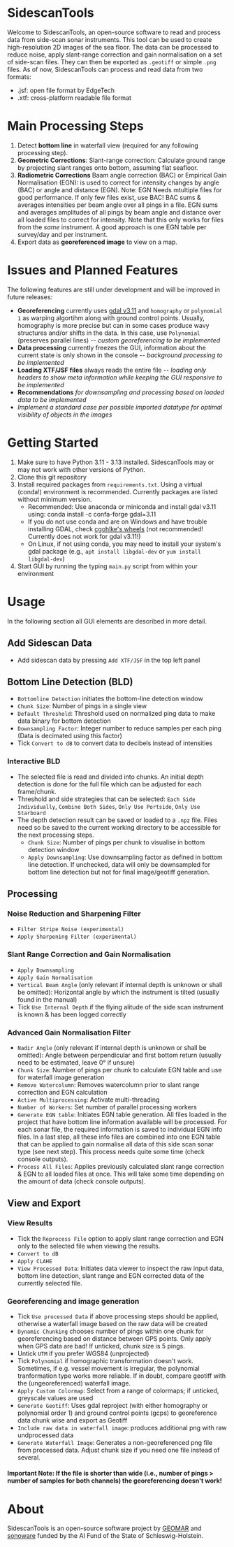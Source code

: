 # SidescanTools
Welcome to SidescanTools, an open-source software to read and process data from side-scan sonar instruments.
This tool can be used to create high-resolution 2D images of the sea floor.
The data can be processed to reduce noise, apply slant-range correction and gain normalisation on a set of side-scan files.
They can then be exported as `.geotiff` or simple `.png` files.
As of now, SidescanTools can process and read data from two formats:
- .jsf: open file format by EdgeTech
- .xtf: cross-platform readable file format

# Main Processing Steps
1. Detect **bottom line** in waterfall view (required for any following processing step).
2. **Geometric Corrections**: Slant-range correction: Calculate ground range by projecting slant ranges onto bottom, assuming flat seafloor.
3. **Radiometric Corrections** Baam angle correction (BAC) or Empirical Gain Normalisation (EGN): is used to correct for intensity changes by angle (BAC) or angle and distance (EGN).
   Note: EGN Needs mtultiple files for good performance. If only few files exist, use BAC!
   BAC sums & averages intensities per beam angle over all pings in a file. 
   EGN sums and averages amplitudes of all pings by beam angle and distance over all loaded files to correct for intensity.
   Note that this only works for files from the *same* instrument.
   A good approach is one EGN table per survey/day and per instrument.
4. Export data as **georeferenced image** to view on a map.

# Issues and Planned Features
The following features are still under development and will be improved in future releases:
- **Georeferencing** currently uses [gdal v3.11](https://gdal.org/) and `homography` or `polynomial 1` as warping algortihm along with ground control points. Usually, homography is more precise but can in some cases produce wavy structures and/or shifts in the data. In this case, use `Polynomial` (preserves parallel lines) -- _custom georeferencing to be implemented_
- **Data processing** currently freezes the GUI, information about the current state is only shown in the console -- _background processing to be implemented_
- **Loading XTF/JSF files** always reads the entire file -- _loading only headers to show meta information while keeping the GUI responsive to be implemented_
- **Recommendations** _for downsampling and processing based on loaded data to be implemented_
- _Implement a standard case per possible imported datatype for optimal visibility of objects in the images_

# Getting Started
1. Make sure to have Python 3.11 - 3.13 installed. SidescanTools may or may not work with other versions of Python.
2. Clone this git repository
3. Install required packages from `requirements.txt`.
   Using a virtual (conda!) environment is recommended.
   Currently packages are listed without minimum version.
   - Recommended: Use anaconda or miniconda and install gdal v3.11 using: conda install -c confa-forge gdal=3.11
   - If you do not use conda and are on Windows and have trouble installing GDAL, check [cgohlke's wheels](https://github.com/cgohlke/geospatial-wheels/releases) (not recommended! Currently does not work for gdal v3.11!)
   - On Linux, if not using conda, you may need to install your system's gdal package (e.g., `apt install libgdal-dev` or `yum install libgdal-dev`)
4. Start GUI by running the typing `main.py` script from within your environment


# Usage
In the following section all GUI elements are described in more detail.

## Add Sidescan Data
- Add sidescan data by pressing `Add XTF/JSF` in the top left panel

## Bottom Line Detection (BLD)
- `Bottomline Detection` initiates the bottom-line detection window
- `Chunk Size`: Number of pings in a single view
- `Default Threshold`: Threshold used on normalized ping data to make data binary for bottom detection
- `Downsampling Factor`: Integer number to reduce samples per each ping (Data is decimated using this factor)
- Tick `Convert to dB` to convert data to decibels instead of intensities

### Interactive BLD
- The selected file is read and divided into chunks.
  An initial depth detection is done for the full file which can be adjusted for each frame/chunk.
- Threshold and side strategies that can be selected: `Each Side Individually`, `Combine Both Sides`, `Only Use Portside`, `Only Use Starboard`
- The depth detection result can be saved or loaded to a `.npz` file.
  Files need so be saved to the current working directory to be accessible for the next processing steps.
  - `Chunk Size`: Number of pings per chunk to visualise in bottom detection window
  - `Apply Downsampling`: Use downsampling factor as defined in bottom line detection. If unchecked, data will only be downsampled for bottom line detection but not for final image/geotiff generation.

## Processing
### Noise Reduction and Sharpening Filter
- `Filter Stripe Noise (experimental)`
- `Apply Sharpening Filter (experimental)`

### Slant Range Correction and Gain Normalisation
- `Apply Downsampling`
- `Apply Gain Normalisation`
- `Vertical Beam Angle` (only relevant if internal depth is unknown or shall be omitted): Horizontal angle by which the instrument is tilted (usually found in the manual)
- Tick `Use Internal Depth` if the flying alitude of the side scan instrument is known & has been logged correctly

### Advanced Gain Normalisation Filter
- `Nadir Angle` (only relevant if internal depth is unknown or shall be omitted): Angle between perpendicular and first bottom return (usually need to be estimated, leave 0° if unsure)
- `Chunk Size`: Number of pings per chunk to calculate EGN table and use for waterfall image generation
- `Remove Watercolumn`: Removes watercolumn prior to slant range correction and EGN calculation
- `Active Multiprocessing`: Activate multi-threading
- `Number of Workers`: Set number of parallel processing workers
- `Generate EGN table`: Initiates EGN table generation. All files loaded in the project that have bottom line information available will be processed. For each sonar file, the required information is saved to individual EGN info files. In a last step, all these info files are combined into one EGN table that can be applied to gain normalise all data of this side scan sonar type (see next step). This process needs quite some time (check console outputs).
- `Process All Files`: Applies previously calculated slant range correction & EGN to all loaded files at once. This will take some time depending on the amount of data (check console outputs).

## View and Export
### View Results
- Tick the `Reprocess File` option to apply slant range correction and EGN only to the selected file when viewing the results.
- `Convert to dB`
- `Apply CLAHE`
- `View Processed Data`: Initiates data viewer to inspect the raw input data, bottom line detection, slant range and EGN corrected data of the currently selected file.

### Georeferencing and image generation
- Tick `Use processed Data` if above processing steps should be applied, otherwise a waterfall image based on the raw data will be created
- `Dynamic Chunking` chooses number of pings within one chunk for georeferencing based on distance between GPS points. Only apply when GPS data are bad! If unticked, chunk size is 5 pings.
- Untick `UTM` if you prefer WGS84 (unprojected)
- Tick `Polynomial` if homographic transformation doesn't work. Sometimes, if e.g. vessel movement is irregular, the polynomial tranformation type works more reliable. If in doubt, compare geotiff with the (ungeoreferenced) waterfall image. 
- `Apply Custom Colormap`: Select from a range of colormaps; if unticked, greyscale values are used
- `Generate Geotiff`: Uses gdal reproject (with either homography or polynomial order 1) and ground control points (gcps) to georeference data chunk wise and export as Geotiff
- `Include raw data in waterfall image`: produces additional png with raw undprocessed data
- `Generate Waterfall Image`: Generates a non-georeferenced png file from processed data. Adjust chunk size if you need one file instead of several.
#### Important Note: If the file is shorter than wide (i.e., number of pings > number of samples for both channels) the georeferencing doesn't work!

# About
SidescanTools is an open-source software project by [GEOMAR](https://www.geomar.de/ghostnetbusters) and [sonoware](https://www.sonoware.de/news/2024-12-06_uebergabe_foerderbescheid/) funded by the AI Fund of the State of Schleswig-Holstein.
